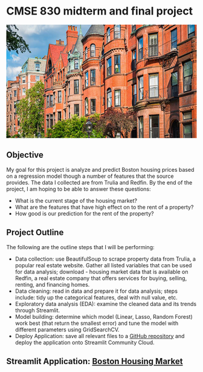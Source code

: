 # CMSE 830 midterm and final project

<p align="center">
  <img width="800" height="300" src="https://github.com/chilam27/CMSE830_Project/blob/main/StreamlitApp/image/house.png">
</p>

## Objective
My goal for this project is analyze and predict Boston housing prices based on a regression model though a number of features that the source provides. The data I collected are from Trulia and Redfin. By the end of the project, I am hoping to be able to answer these questions:

- What is the current stage of the housing market?
- What are the features that have high effect on to the rent of a property?
- How good is our prediction for the rent of the property?

## Project Outline
The following are the outline steps that I will be performing:

- Data collection: use BeautifulSoup to scrape property data from Trulia, a popular real estate website. Gather all listed variables that can be used for data analysis; download - housing market data that is available on Redfin, a real estate company that offers services for buying, selling, renting, and financing homes.
- Data cleaning: read in data and prepare it for data analysis; steps include: tidy up the categorical features, deal with null value, etc.
- Exploratory data analysis (EDA): examine the cleaned data and its trends through Streamlit.
- Model building: determine which model (Linear, Lasso, Random Forest) work best (that return the smallest error) and tune the model with different parameters using GridSearchCV.
- Deploy Application: save all relevant files to a [GitHub repository](https://github.com/chilam27/CMSE830_Project?tab=readme-ov-file) and deploy the application onto Streamlit Community Cloud.

## Streamlit Application: [Boston Housing Market](https://daochilam-cmse830-bostonhousemarket.streamlit.app/)
